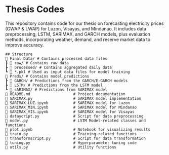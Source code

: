 # Thesis Codes
This repository contains code for our thesis on forecasting electricity prices (GWAP &amp; LWAP) for Luzon, Visayas, and Mindanao. It includes data preprocessing, LSTM, SARIMAX, and GARCH models, plus evaluation methods, incorporating weather, demand, and reserve market data to improve accuracy.
```
## Structure
📂 Final Data/ # Contains processed data files
┣ 📂 raw/ # Contains raw data
┣ 📂 processed/ # Contains aggregated daily data
┗ 📄 *.pkl # Used as input data files for model training
📂 Preds/ # Contains model predictions
┣ 📂 GARCH/ # Predictions from the GARCH/E-GARCH models
┣ 📂 LSTM/ # Predictions from the LSTM model
┗ 📂 sARIMAX/ # Predictions from SARIMAX model
📄 README.md                   # Project documentation
📄 SARIMAX.py                  # SARIMAX model implementation
📄 SARIMAX_LUZ.ipynb           # SARIMAX model for Luzon
📄 SARIMAX_MIN.ipynb           # SARIMAX model for Mindanao
📄 SARIMAX_VIS.ipynb           # SARIMAX model for Visayas
📄 datascript.py               # Script for data preprocessing
📄 model.py                    # LSTM Model-related classes and functions
📄 plot.ipynb                  # Notebook for visualizing results
📄 train.py                    # Training-related functions
📄 transformscript.py          # Script for data transformation
📄 tuning.py                   # Hyperparameter tuning code
📄 utils.py                    # Utility functions
```
